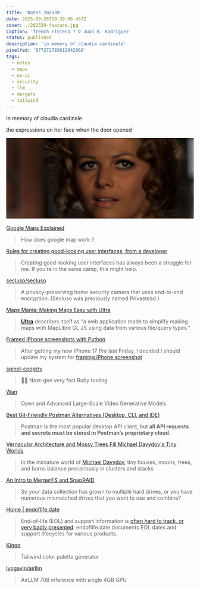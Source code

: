 ```yaml
---
title: 'Notes 202539'
date: 2025-09-26T19:29:06.457Z
cover: ./202539-feature.jpg
caption: 'french riviera ? © Juan B. Rodriguez'
status: published
description: 'in memory of claudia cardinale'
pixelfed: '877272783612642068'
tags:
  - notes
  - maps
  - ux-ui
  - security
  - llm
  - mergefs
  - tailwind
---
```


in memory of claudia cardinale

the expressions on her face when the door opened

![claudia](./claudia.jpg)

[Google Maps Explained](https://www.secretsofmaps.com/)

> How does google map work ?

[Rules for creating good-looking user interfaces, from a developer](https://weberdominik.com/blog/rules-user-interfaces/)

> Creating good-looking user interfaces has always been a struggle for me. If you’re in the same camp, this might help.

[secluso/secluso](https://github.com/secluso/secluso)

> A privacy-preserving home security camera that uses end-to-end encryption. (Secluso was previously named Privastead.)

[Maps Mania: Making Maps Easy with Ultra](https://googlemapsmania.blogspot.com/2025/09/making-maps-easy-with-ultra.html)

> [**Ultra**](https://overpass-ultra.us/) describes itself as “a web application made to simplify making maps with MapLibre GL JS using data from various file/query types.”

[Framed iPhone screenshots with Python](https://leancrew.com/all-this/2025/09/framed-iphone-screenshots-with-python/)

> After getting my new iPhone 17 Pro last Friday, I decided I should update my system for [framing iPhone screenshot](https://leancrew.com/all-this/2025/03/framed-iphone-screenshots/)

[spinel-coop/rv](https://github.com/spinel-coop/rv)

> 💎💨 Next-gen very fast Ruby tooling

[Wan](https://www.opensourceprojects.dev/post/1970166697664626794)

> Open and Advanced Large-Scale Video Generative Models

[Best Git-Friendly Postman Alternatives (Desktop, CLI, and IDE)](https://yaak.app/blog/git-friendly-postman-alternatives)

> Postman is the most popular desktop API client, but **all API requests and secrets must be stored in Postman’s proprietary cloud.**

[Vernacular Architecture and Mossy Trees Fill Michael Davydov's Tiny Worlds](https://www.thisiscolossal.com/2025/09/michael-davydov-miniature-house-sculptures/)

> In the miniature world of [Michael Davydov](https://www.instagram.com/michael_davydov_/), tiny houses, moons, trees, and barns balance precariously in clusters and stacks

[An Intro to MergerFS and SnapRAID](https://noted.lol/an-intro-to-mergerfs-and-snapraid/)

> So your data collection has grown to multiple hard drives, or you have numerous mismatched drives that you want to use and combine?

[Home | endoflife.date](https://endoflife.date/)

> End-of-life (EOL) and support information is [often hard to track, or very badly presented](https://twitter.com/captn3m0/status/1110504412064239617). endoflife.date documents EOL dates and support lifecycles for various products.

[Kigen](https://kigen.design/color)

> Tailwind color palette generator

[lyogavin/airllm](https://github.com/lyogavin/airllm)

> AirLLM 70B inference with single 4GB GPU

